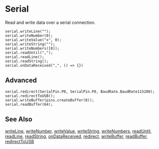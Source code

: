 # Serial

Read and write data over a serial connection.

```cards
serial.writeLine("");
serial.writeNumber(0);
serial.writeValue("x", 0);
serial.writeString("");
serial.writeNumbers([0]);
serial.readUntil(",");
serial.readLine();
serial.readString();
serial.onDataReceived(",", () => {})
```

## Advanced

```cards
serial.redirect(SerialPin.P0, SerialPin.P0, BaudRate.BaudRate115200);
serial.redirectToUSB();
serial.writeBuffer(pins.createBuffer(0));
serial.readBuffer(64);
```

## See Also

[writeLine](/makecode-blockeditor/reference/serial/write-line), [writeNumber](/makecode-blockeditor/reference/serial/write-number), [writeValue](/makecode-blockeditor/reference/serial/write-value),
[writeString](/makecode-blockeditor/reference/serial/write-string), 
[writeNumbers](/makecode-blockeditor/reference/serial/write-numbers), [readUntil](/makecode-blockeditor/reference/serial/read-until), [readLine](/makecode-blockeditor/reference/serial/read-line),
[readString](/makecode-blockeditor/reference/serial/read-string), [onDataReceived](/makecode-blockeditor/reference/serial/on-data-received),
[redirect](/makecode-blockeditor/reference/serial/redirect), [writeBuffer](/makecode-blockeditor/reference/serial/write-buffer), [readBuffer](/makecode-blockeditor/reference/serial/read-buffer),
[redirectToUSB](/makecode-blockeditor/reference/serial/redirect-to-usb)
